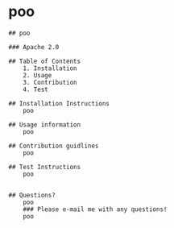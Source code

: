 # poo
    
    ## poo

    ### Apache 2.0

    ## Table of Contents
        1. Installation 
        2. Usage
        3. Contribution 
        4. Test 

    ## Installation Instructions
        poo

    ## Usage information
        poo

    ## Contribution guidlines
        poo

    ## Test Instructions
        poo
    
    
    ## Questions?
        poo
        ### Please e-mail me with any questions!
        poo
    